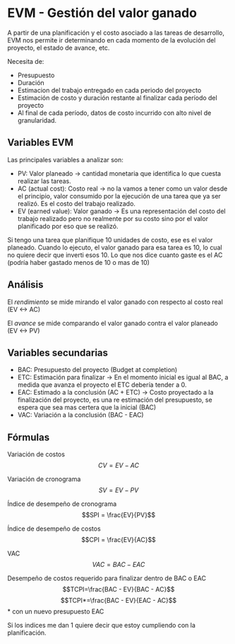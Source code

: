 # EVM - Gestión del valor ganado

A partir de una planificación y el costo asociado a las tareas de desarrollo, EVM nos permite ir determinando en cada momento de la evolución del proyecto, el estado de avance, etc.

Necesita de:
- Presupuesto
- Duración
- Estimacion del trabajo entregado en cada periodo del proyecto
- Estimación de costo y duración restante al finalizar cada período del proyecto
- Al final de cada período, datos de costo incurrido con alto nivel de granularidad.

## Variables EVM

Las principales variables a analizar son:
- PV: Valor planeado -> cantidad monetaria que identifica lo que cuesta realizar las tareas.
- AC (actual cost): Costo real -> no la vamos a tener como un valor desde el principio, valor consumido por la ejecución de una tarea que ya ser realizó. Es el costo del trabajo realizado.
- EV (earned value): Valor ganado -> Es una representación del costo del trabajo realizado pero no realmente por su costo sino por el valor planificado por eso que se realizó. 

Si tengo una tarea que planifique 10 unidades de costo, ese es el valor planeado. Cuando lo ejecuto, el valor ganado para esa tarea es 10, lo cual no quiere decir que inverti esos 10. Lo que nos dice cuanto gaste es el AC (podría haber gastado menos de 10 o mas de 10)

## Análisis

El *rendimiento* se mide mirando el valor ganado con respecto al costo real (EV <-> AC)

El *avance* se mide comparando el valor ganado  contra el valor planeado (EV <-> PV)

## Variables secundarias

- BAC: Presupuesto del proyecto (Budget at completion)
- ETC: Estimación para finalizar -> En el momento inicial es igual al BAC, a medida que avanza el proyecto el ETC debería tender a 0.
- EAC: Estimado a la conclusión (AC + ETC) -> Costo proyectado a la finalización del proyecto, es una re estimación del presupuesto, se espera que sea mas certera que la inicial (BAC)
- VAC: Variación a la conclusión (BAC - EAC)

## Fórmulas

Variación de costos
$$CV = EV - AC$$

Variación de cronograma
$$SV = EV - PV$$

Índice de desempeño de cronograma
$$SPI = \frac{EV}{PV}$$

Índice de desempeño de costos
$$CPI = \frac{EV}{AC}$$

VAC
$$VAC = BAC - EAC$$

Desempeño de costos requerido para finalizar dentro de BAC o EAC
$$TCPI=\frac{BAC - EV}{BAC - AC}$$
$$TCPI*=\frac{BAC - EV}{EAC - AC}$$
\* con un nuevo presupuesto EAC



Si los indices me dan 1 quiere decir que estoy cumpliendo con la planificación.